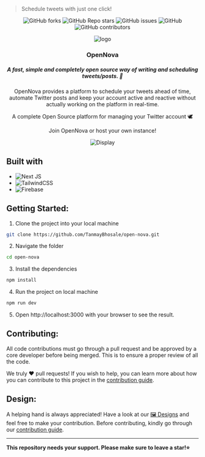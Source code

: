 >Schedule tweets with just one click!
<div align="center">

![GitHub forks](https://img.shields.io/github/forks/TanmayBhosale/open-nova?style=for-the-badge) ![GitHub Repo stars](https://img.shields.io/github/stars/TanmayBhosale/open-nova?color=gre&style=for-the-badge) ![GitHub issues](https://img.shields.io/github/issues-raw/TanmayBhosale/open-nova?color=pink&style=for-the-badge) ![GitHub](https://img.shields.io/github/license/TanmayBhosale/open-nova?color=orange&style=for-the-badge) ![GitHub contributors](https://img.shields.io/github/contributors/TanmayBhosale/open-nova?color=darklime&style=for-the-badge)

</div>

<div align="center">

![logo](https://user-images.githubusercontent.com/66182596/196022800-31a9fd83-bd12-4ed8-8d10-6f6d872fc952.png)
### OpenNova
##### A fast, simple and completely open source way of writing and scheduling tweets/posts. 🚀
OpenNova provides a platform to schedule your tweets ahead of time, automate Twitter posts and keep your account active and reactive without actually working on the platform in real-time.

A complete Open Source platform for managing your Twitter account 🕊

Join OpenNova or host your own instance!

![Display](https://user-images.githubusercontent.com/115532814/196421252-28d8dc4d-80c2-49d9-a747-3c634b730668.png)

</div>

## Built with

- ![Next JS](https://img.shields.io/badge/Next-black?style=for-the-badge&logo=next.js&logoColor=white)
- ![TailwindCSS](https://img.shields.io/badge/tailwindcss-%2338B2AC.svg?style=for-the-badge&logo=tailwind-css&logoColor=white)
- ![Firebase](https://img.shields.io/badge/Firebase-039BE5?style=for-the-badge&logo=Firebase&logoColor=white)

## Getting Started:

1. Clone the project into your local machine

```sh
git clone https://github.com/TanmayBhosale/open-nova.git
```

2. Navigate the folder

```sh
cd open-nova
```

3. Install the dependencies

```sh
npm install
```

4. Run the project on local machine

```sh
npm run dev
```
5. Open http://localhost:3000 with your browser to see the result.

## Contributing:

All code contributions must go through a pull request and be approved by a core developer before being merged. This is to ensure a proper review of all the code.

We truly ❤️ pull requests! If you wish to help, you can learn more about how you can contribute to this project in the [contribution guide](https://github.com/TanmayBhosale/open-nova/blob/main/CONTRIBUTING.md).

## Design:

A helping hand is always appreciated! Have a look at our [🖼️ Designs](https://www.figma.com/file/Gk3kVAj3rcpMwKYegkLSbY/Tweetify?node-id=0%3A1) and feel free to make your contribution. Before contributing, kindly go through our [contribution guide](https://github.com/TanmayBhosale/open-nova/blob/main/CONTRIBUTING.md).

<hr>
<b>This repository needs your support. Please make sure to leave a star!⭐</b>

